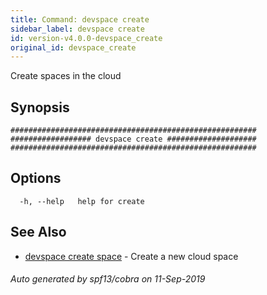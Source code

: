 ```yaml
---
title: Command: devspace create
sidebar_label: devspace create
id: version-v4.0.0-devspace_create
original_id: devspace_create
---
```



Create spaces in the cloud

## Synopsis


```
#######################################################
################## devspace create ####################
#######################################################
```
## Options

```
  -h, --help   help for create
```

## See Also
* [devspace create space](/docs/cli/commands/devspace_create_space)	 - Create a new cloud space

###### Auto generated by spf13/cobra on 11-Sep-2019
